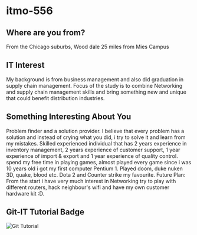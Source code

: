 # itmo-556



## Where are you from?

From the Chicago suburbs, Wood dale 25 miles from Mies Campus

## IT Interest

My background is from business management and also did graduation in supply chain management. Focus of the study is to combine Networking and supply chain management skills and bring something new and unique that could benefit distribution industries.

## Something Interesting About You

Problem finder and a solution provider. I believe that every problem has a solution and instead of crying what you did, i try to solve it and learn from my mistakes. Skilled experienced individual that has 2 years experience in inventory management, 2 years experience of customer support, 1 year experience of import & export and 1 year experience of quality control. spend my free time in playing games, almost played every game since i was 10 years old i got my first computer Pentium 1. Played doom, duke nuken 3D, quake, blood etc. Dota 2 and Counter strike my favourite. Future Plan: From the start i have very much interest in Networking try to play with different routers, hack neighbour's wifi and have my own customer hardware kit :D.

## Git-IT Tutorial Badge

![Git Tutorial](images/badge.png "Result")
